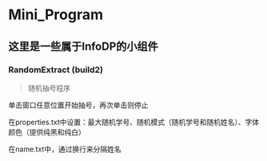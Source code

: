 # Mini_Program
## 这里是一些属于InfoDP的小组件
### RandomExtract (build2)
> 随机抽号程序

单击窗口任意位置开始抽号，再次单击则停止

在properties.txt中设置：最大随机学号、随机模式（随机学号和随机姓名）、字体颜色（提供纯黑和纯白）

在name.txt中，通过换行来分隔姓名
